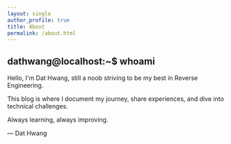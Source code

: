 ```yaml
---
layout: single
author_profile: true
title: About
permalink: /about.html
---
```


## dathwang@localhost:~$ whoami
Hello, I'm Dat Hwang, still a noob striving to be my best in Reverse Engineering.

This blog is where I document my journey, share experiences, and dive into technical challenges.

Always learning, always improving.

— Dat Hwang
